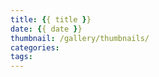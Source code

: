 ```yaml
---
title: {{ title }}
date: {{ date }}
thumbnail: /gallery/thumbnails/
categories:
tags:
---
```


> 
<!-- more -->
